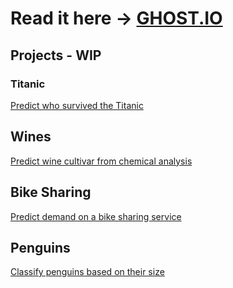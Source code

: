 # Read it here -> [GHOST.IO](https://npguy.ghost.io/)

## Projects - WIP

### Titanic 

[Predict who survived the Titanic](./titanic/titanic.ipynb)

## Wines 

[Predict wine cultivar from chemical analysis](./wines/wines.ipynb)

## Bike Sharing

[Predict demand on a bike sharing service](./bikesV2/bikes.ipynb)

## Penguins

[Classify penguins based on their size](./penguins/penguins.ipynb)
